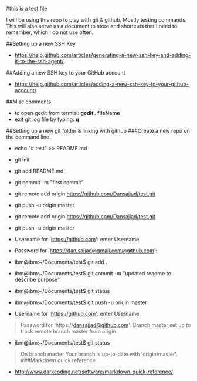 #this is a test file 

I will be using this repo to play with git & github. Mostly testing commands.
This will also serve as a document to store and shortcuts that I need to remember, which I do not use often. 

##Setting up a new SSH Key
* https://help.github.com/articles/generating-a-new-ssh-key-and-adding-it-to-the-ssh-agent/

##Adding a new SSH key to your GitHub account 
* https://help.github.com/articles/adding-a-new-ssh-key-to-your-github-account/


##Misc comments
* to open gedit from termial: **gedit . fileName**
* exit git log file by typing: **q**


##Setting up a new git folder & linking with github
###Create a new repo on the command line
* echo "# test" >> README.md
* git init
* git add README.md
* git commit -m "first commit"

* git remote add origin https://github.com/Dansajjad/test.git
* git push -u origin master
* git remote add origin https://github.com/Dansajjad/test.git
* git push -u origin master

* Username for 'https://github.com': enter Username
* Password for 'https://dan.sajjad@gmail.com@github.com': 

* ibm@ibm:~/Documents/test$ git add .
* ibm@ibm:~/Documents/test$ git commit -m "updated readme to describe purpose"
* ibm@ibm:~/Documents/test$ git status
* ibm@ibm:~/Documents/test$ git push -u origin master
* Username for 'https://github.com': enter Username
> Password for 'https://dansajjad@github.com': 
> Branch master set up to track remote branch master from origin.
* ibm@ibm:~/Documents/test$ git status
> On branch master
> Your branch is up-to-date with 'origin/master'.
###Markdown quick reference
* http://www.darkcoding.net/software/markdown-quick-reference/
